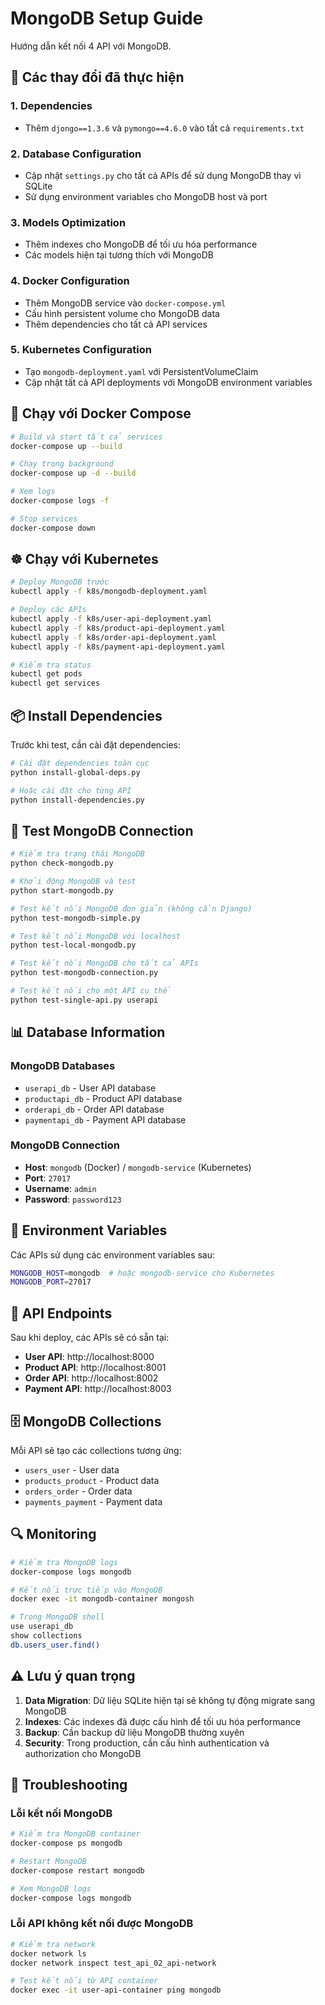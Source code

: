 # MongoDB Setup Guide

Hướng dẫn kết nối 4 API với MongoDB.

## 🚀 Các thay đổi đã thực hiện

### 1. Dependencies
- Thêm `djongo==1.3.6` và `pymongo==4.6.0` vào tất cả `requirements.txt`

### 2. Database Configuration
- Cập nhật `settings.py` cho tất cả APIs để sử dụng MongoDB thay vì SQLite
- Sử dụng environment variables cho MongoDB host và port

### 3. Models Optimization
- Thêm indexes cho MongoDB để tối ưu hóa performance
- Các models hiện tại tương thích với MongoDB

### 4. Docker Configuration
- Thêm MongoDB service vào `docker-compose.yml`
- Cấu hình persistent volume cho MongoDB data
- Thêm dependencies cho tất cả API services

### 5. Kubernetes Configuration
- Tạo `mongodb-deployment.yaml` với PersistentVolumeClaim
- Cập nhật tất cả API deployments với MongoDB environment variables

## 🐳 Chạy với Docker Compose

```bash
# Build và start tất cả services
docker-compose up --build

# Chạy trong background
docker-compose up -d --build

# Xem logs
docker-compose logs -f

# Stop services
docker-compose down
```

## ☸️ Chạy với Kubernetes

```bash
# Deploy MongoDB trước
kubectl apply -f k8s/mongodb-deployment.yaml

# Deploy các APIs
kubectl apply -f k8s/user-api-deployment.yaml
kubectl apply -f k8s/product-api-deployment.yaml
kubectl apply -f k8s/order-api-deployment.yaml
kubectl apply -f k8s/payment-api-deployment.yaml

# Kiểm tra status
kubectl get pods
kubectl get services
```

## 📦 Install Dependencies

Trước khi test, cần cài đặt dependencies:

```bash
# Cài đặt dependencies toàn cục
python install-global-deps.py

# Hoặc cài đặt cho từng API
python install-dependencies.py
```

## 🧪 Test MongoDB Connection

```bash
# Kiểm tra trạng thái MongoDB
python check-mongodb.py

# Khởi động MongoDB và test
python start-mongodb.py

# Test kết nối MongoDB đơn giản (không cần Django)
python test-mongodb-simple.py

# Test kết nối MongoDB với localhost
python test-local-mongodb.py

# Test kết nối MongoDB cho tất cả APIs
python test-mongodb-connection.py

# Test kết nối cho một API cụ thể
python test-single-api.py userapi
```

## 📊 Database Information

### MongoDB Databases
- `userapi_db` - User API database
- `productapi_db` - Product API database  
- `orderapi_db` - Order API database
- `paymentapi_db` - Payment API database

### MongoDB Connection
- **Host**: `mongodb` (Docker) / `mongodb-service` (Kubernetes)
- **Port**: `27017`
- **Username**: `admin`
- **Password**: `password123`

## 🔧 Environment Variables

Các APIs sử dụng các environment variables sau:

```bash
MONGODB_HOST=mongodb  # hoặc mongodb-service cho Kubernetes
MONGODB_PORT=27017
```

## 📝 API Endpoints

Sau khi deploy, các APIs sẽ có sẵn tại:

- **User API**: http://localhost:8000
- **Product API**: http://localhost:8001  
- **Order API**: http://localhost:8002
- **Payment API**: http://localhost:8003

## 🗄️ MongoDB Collections

Mỗi API sẽ tạo các collections tương ứng:
- `users_user` - User data
- `products_product` - Product data
- `orders_order` - Order data
- `payments_payment` - Payment data

## 🔍 Monitoring

```bash
# Kiểm tra MongoDB logs
docker-compose logs mongodb

# Kết nối trực tiếp vào MongoDB
docker exec -it mongodb-container mongosh

# Trong MongoDB shell
use userapi_db
show collections
db.users_user.find()
```

## ⚠️ Lưu ý quan trọng

1. **Data Migration**: Dữ liệu SQLite hiện tại sẽ không tự động migrate sang MongoDB
2. **Indexes**: Các indexes đã được cấu hình để tối ưu hóa performance
3. **Backup**: Cần backup dữ liệu MongoDB thường xuyên
4. **Security**: Trong production, cần cấu hình authentication và authorization cho MongoDB

## 🚨 Troubleshooting

### Lỗi kết nối MongoDB
```bash
# Kiểm tra MongoDB container
docker-compose ps mongodb

# Restart MongoDB
docker-compose restart mongodb

# Xem MongoDB logs
docker-compose logs mongodb
```

### Lỗi API không kết nối được MongoDB
```bash
# Kiểm tra network
docker network ls
docker network inspect test_api_02_api-network

# Test kết nối từ API container
docker exec -it user-api-container ping mongodb
```
